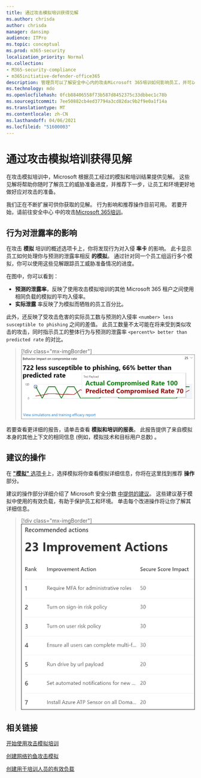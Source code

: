 ```yaml
---
title: 通过攻击模拟培训获得见解
ms.author: chrisda
author: chrisda
manager: dansimp
audience: ITPro
ms.topic: conceptual
ms.prod: m365-security
localization_priority: Normal
ms.collection:
- M365-security-compliance
- m365initiative-defender-office365
description: 管理员可以了解安全中心内的攻击Microsoft 365培训如何影响员工，并可以从模拟和培训结果中获得见解。
ms.technology: mdo
ms.openlocfilehash: 0fcb88406558f73b587d8452375c33dbbec1c78b
ms.sourcegitcommit: 7ee50882cb4ed37794a3cd82dac9b2f9e0a1f14a
ms.translationtype: MT
ms.contentlocale: zh-CN
ms.lasthandoff: 04/06/2021
ms.locfileid: "51600003"
---
```

# <a name="gain-insights-through-attack-simulation-training"></a>通过攻击模拟培训获得见解

在攻击模拟培训中，Microsoft 根据员工经过的模拟和培训结果提供见解。 这些见解将帮助你随时了解员工的威胁准备进度，并推荐下一步，让员工和环境更好地做好应对攻击的准备。

我们正在不断扩展可供你获取的见解。 行为影响和推荐操作目前可用。 若要开始，请前往安全中心 中的攻击[Microsoft 365培训](https://security.microsoft.com/attacksimulator?viewid=overview)。

## <a name="behavior-impact-on-compromise-rate"></a>行为对泄露率的影响

在攻击 **模拟** 培训的概述选项卡上，你将发现行为对入侵 **率卡** 的影响。 此卡显示员工如何处理你与预测的泄露率相反 **的模拟**。 通过针对同一个员工组运行多个模拟，你可以使用这些见解跟踪员工威胁准备情况的进度。

在图中，你可以看到：

- **预测的泄露率**，反映了使用攻击模拟培训的其他 Microsoft 365 租户之间使用相同负载的模拟的平均入侵率。
- **实际泄露** 率反映了为模拟而牺牲的员工百分比。

此外，还反映了受攻击危害的实际员工数与预测的入侵率 `<number> less susceptible to phishing` 之间的差值。 此员工数量不太可能在将来受到类似攻击的攻击，同时指示员工的整体行为与预测的泄露率 `<percent%> better than predicted rate` 的对比。

> [!div class="mx-imgBorder"]
> ![攻击模拟培训概述中的行为影响卡片](../../media/attack-sim-preview-behavior-impact-card.png)

若要查看更详细的报告，请单击查看 **模拟和培训的报表**。 此报告提供了来自模拟本身的其他上下文的相同信息 (例如，模拟技术和目标用户总数) 。

## <a name="recommended-actions"></a>建议的操作

在 [**"模拟"** 选项卡](https://security.microsoft.com/attacksimulator?viewid=simulations)上，选择模拟将你查看模拟详细信息，你将在这里找到推荐 **操作** 部分。

建议的操作部分详细介绍了 Microsoft 安全分数 [中提供的建议](../defender/microsoft-secure-score.md)。 这些建议基于模拟中使用的有效负载，有助于保护员工和环境。 单击每个改进操作将让你了解其详细信息。

> [!div class="mx-imgBorder"]
> ![攻击模拟培训的建议操作部分](../../media/attack-sim-preview-recommended-actions.png)

## <a name="related-links"></a>相关链接

[开始使用攻击模拟培训](attack-simulation-training-get-started.md)

[创建网络钓鱼攻击模拟](attack-simulation-training.md)

[创建用于培训人员的有效负载](attack-simulation-training-payloads.md)
